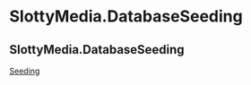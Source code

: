 # SlottyMedia.DatabaseSeeding

## SlottyMedia.DatabaseSeeding

[Seeding](./slottymedia.databaseseeding.seeding.md)
